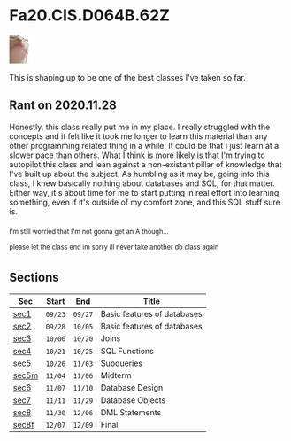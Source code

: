# Fa20.CIS.D064B.62Z

![](misc/rave_cat.gif)

This is shaping up to be one of the best classes I've taken so far.

## Rant on 2020.11.28

Honestly, this class really put me in my place.
I really struggled with the concepts and it felt like it took me longer to learn
this material than any other programming related thing in a while.
It could be that I just learn at a slower pace than others.
What I think is more likely is that I'm trying to autopilot this class and lean
against a non-existant pillar of knowledge that I've built up about the subject.
As humbling as it may be, going into this class, I knew basically nothing about
databases and SQL, for that matter.
Either way, it's about time for me to start putting in real effort into learning
something, even if it's outside of my comfort zone, and this SQL stuff sure is.

<sub>I'm still worried that I'm not gonna get an A though...</sub>

<sup>please let the class end im sorry ill never take another db class again</sup>

## Sections

Sec|Start|End|Title
-|-|-|-
[sec1](sec1)|`09/23`|`09/27`|Basic features of databases
[sec2](sec2)|`09/28`|`10/05`|Basic features of databases
[sec3](sec3)|`10/06`|`10/20`|Joins
[sec4](sec4)|`10/21`|`10/25`|SQL Functions
[sec5](sec5)|`10/26`|`11/03`|Subqueries
[sec5m](sec5m)|`11/04`|`11/06`|Midterm
[sec6](sec6)|`11/07`|`11/10`|Database Design
[sec7](sec7)|`11/11`|`11/29`|Database Objects
[sec8](sec8)|`11/30`|`12/06`|DML Statements
[sec8f](sec8f)|`12/07`|`12/09`|Final
